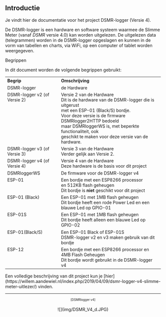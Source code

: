 ## Introductie

Je vindt hier de documentatie voor het project DSMR-logger (Versie 4).

De DSMR-logger is een hardware en software systeem waarmee de Slimme Meter 
(vanaf *DSMR* versie 4.0) kan worden uitgelezen. De uitgelezen data (telegrammen) 
worden in de DSMR-logger opgeslagen en kunnen in de vorm van tabellen en 
charts, via WiFi, op een computer of tablet worden weergegeven.

<div class="admonition note">
<p class="admonition-title">Begrippen</p>
In dit document worden de volgende begrippen gebruikt:
<table>
<tr><th align="left">Begrip</th><th align="left">Omschrijving</th></tr>
<tr>
	<td style="vertical-align:top">DSMR-logger</td>
	<td>de Hardware</td>
</tr>
<tr>
	<td style="vertical-align:top">DSMR-logger v2 (of Versie 2)</td>
	<td>Versie 2 van de Hardware
            <br>Dit is de hardware van de DSMR-logger die is uitgerust 
            <br>met een ESP-01 (Black/S) bordje.
	    <br>Voor deze versie is de firmware DSMRlogger2HTTP bedoeld
	    <br>maar DSMRloggerWS is, met beperkte functionaliteit, ook
	    <br>geschikt te maken voor deze versie van de hardware.
        </td>
</tr>
<tr>
	<td style="vertical-align:top">DSMR-logger v3 (of Versie 3)</td>
	<td>Versie 3 van de Hardware
	    <br>Verder gelijk aan Versie 2.
        </td>
</tr>
<tr>
	<td style="vertical-align:top">DSMR-logger v4 (of Versie 4)</td>
	<td>Versie 4 van de Hardware
	    <br>Deze hardware is de basis voor dit project
        </td>
</tr>
<tr>
	<td style="vertical-align:top">DSMRloggerWS</td>
	<td>De firmware voor de DSMR-logger v4</td></tr>
<tr>
	<td style="vertical-align:top">ESP-01</td>
	<td>Een bordje met een ESP8266 processor
	    <br>en 512KB flash geheugen
	    <br>Dit bordje is <b>niet</b> geschikt voor dit project
	</td>
</tr>
<tr>
	<td style="vertical-align:top">ESP-01 (Black)</td>
	<td>Een ESP-01 met 1MB flash geheugen
            <br>Dit bordje heeft een rode Power Led en een blauwe Led op GPIO-01
        </td>
</tr>
<tr>
	<td style="vertical-align:top">ESP-01S</td>
	<td>Een ESP-01 met 1MB flash geheugen
            <br>Dit bordje heeft alleen een blauwe Led op GPIO-02
        </td>
</tr>
<tr>
	<td style="vertical-align:top">ESP-01(Black/S)</td>
	<td>Een ESP-01 Black of ESP-01S
            <br>DSMR-logger v2 en v3 maken gebruik van dit bordje
        </td>
</tr>
<tr>
	<td style="vertical-align:top">ESP-12</td>
	<td>Een bordje met een ESP8266 processor en 4MB Flash Geheugen
	    <br>Dit bordje wordt gebruikt in de DSMR-logger v4
	</td>
</tr>
</table>
</div>
Een volledige beschrijving van dit project kun je
[hier](https://willem.aandewiel.nl/index.php/2019/04/09/dsmr-logger-v4-slimme-meter-uitlezer/)
vinden.



<br>

---
<center  style="font-size: 70%">[DSMRlogger v4]</center><br>
<center>![](img/DSMR_V4_d.JPG)</center>

